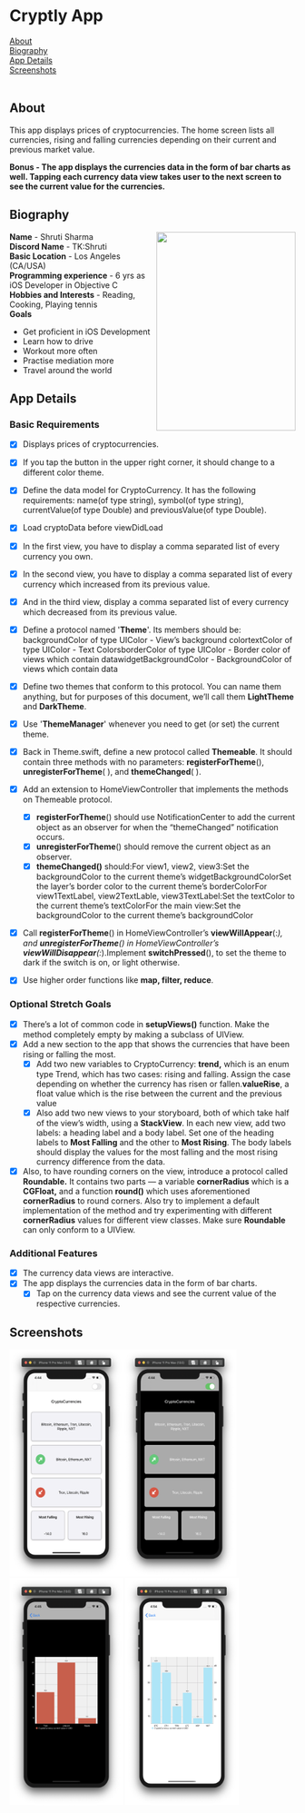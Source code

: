 # Cryptly App
[About](#about)<br/>
[Biography](#bio)<br/>
[App Details](#app)<br/>
[Screenshots](#screenshots)<br/>
</br>

## About
<a name = "about" /> This app displays prices of cryptocurrencies. The home screen lists all currencies, rising and falling currencies depending on their current and previous market value.

**Bonus - The app displays the currencies data in the form of bar charts as well. Tapping each currency data view takes user to the next screen to see the current value for the currencies.**



## Biography 
<a name = "bio" /> 
<img align = "right" src="../Bio-Image.png" width="245" height="350">    

**Name** - Shruti Sharma <br/>
**Discord Name** - TK:Shruti <br/>
**Basic Location** - Los Angeles (CA/USA) <br/>
**Programming experience** - 6 yrs as iOS Developer in Objective C <br/>
**Hobbies and Interests** - Reading, Cooking, Playing tennis <br/>
**Goals**

 - Get proficient in iOS Development 
 - Learn how to drive 
 - Workout more often 
 - Practise mediation more 
 - Travel around the world

## App Details
<a name = "app" /> 

### Basic Requirements
- [x] Displays prices of cryptocurrencies.
- [x] If you tap the button in the upper right corner, it should change to a different color theme.
- [x] Define the data model for CryptoCurrency. It has the following requirements:
  name(of type string), symbol(of type string), currentValue(of type Double) and previousValue(of type Double).
- [x] Load cryptoData before viewDidLoad
- [x] In the first view, you have to display a comma separated list of every currency you own.
- [x] In the second view, you have to display a comma separated list of every currency which increased from its previous value.
- [x] And in the third view, display a comma separated list of every currency which decreased from its previous value. 
- [x] Define a protocol named '**Theme**'. Its members should be:
  backgroundColor of type UIColor - View’s background colortextColor of type UIColor - Text ColorsborderColor of type UIColor - Border color of views which contain datawidgetBackgroundColor - BackgroundColor of views which contain data
- [x] Define two themes that conform to this protocol. You can name them anything, but for purposes of this document, we’ll call them **LightTheme** and **DarkTheme**.
- [x] Use '**ThemeManager**' whenever you need to get (or set) the current theme.
- [x] Back in Theme.swift, define a new protocol called **Themeable**. It should contain three methods with no parameters: **registerForTheme**(), **unregisterForTheme**( ), and **themeChanged**( ).
- [x] Add an extension to HomeViewController that implements the methods on Themeable protocol. 
  - [x] **registerForTheme**() should use NotificationCenter to add the current object as an observer for when the “themeChanged” notification occurs. 
  - [x] **unregisterForTheme**() should remove the current object as an observer. 
  - [x] **themeChanged()** should:For view1, view2, view3:Set the backgroundColor to the current theme’s widgetBackgroundColorSet the layer’s border color to the current theme’s borderColorFor view1TextLabel, view2TextLable, view3TextLabel:Set the textColor to the current theme’s textColorFor the main view:Set the backgroundColor to the current theme’s backgroundColor
- [x] Call **registerForTheme**() in HomeViewController’s **viewWillAppear**(:_), and **unregisterForTheme**() in HomeViewController’s **viewWillDisappear**(:_).Implement **switchPressed**(), to set the theme to dark if the switch is on, or light otherwise.
- [x] Use higher order functions like **map, filter, reduce**.


### Optional Stretch Goals 

- [x]  There’s a lot of common code in **setupViews()** function. Make the method completely empty by making a subclass of UIView. 
- [x] Add a new section to the app that shows the currencies that have been rising or falling the most.
  - [x]  Add two new variables to CryptoCurrency:
    **trend,** which is an enum type Trend, which has two cases: rising and falling. Assign the case depending on whether the currency has risen or fallen.**valueRise**, a float value which is the rise between the current and the previous value
  - [x] Also add two new views to your storyboard, both of which take half of the view’s width, using a **StackView**.
    In each new view, add two labels: a heading label and a body label. 
    Set one of the heading labels to **Most Falling** and the other to **Most Rising**.
    The body labels should display the values for the most falling and the most rising currency difference from the data.
- [x] Also, to have rounding corners on the view, introduce a protocol called **Roundable.** It contains two parts — a variable **cornerRadius** which is a **CGFloat,** and a function **round()** which uses aforementioned **cornerRadius**  to round corners. Also try to implement a default implementation of the method and try experimenting with different **cornerRadius** values for different view classes. Make sure **Roundable** can only conform to a UIView.

### Additional Features 
- [x] The currency data views are interactive. 
- [x] The app displays the currencies data in the form of  bar charts.
  - [x] Tap on the currency data views and see the current value of the respective currencies.

## Screenshots
<a name = "screenshots" />

<img src="Screenshots/HomeScreenLightTheme.png" width="200" height="400"><img src="Screenshots/HomeScreenDarkTheme.png" width="200" height="400"> <img src="Screenshots/ChartsScreenDarkTheme.png" width="200" height="400">  <img src="Screenshots/ChartsScreenLightTheme.png" width="200" height="400">

